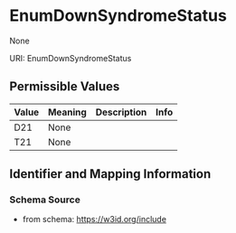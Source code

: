 # EnumDownSyndromeStatus

None

URI: EnumDownSyndromeStatus

## Permissible Values

| Value | Meaning | Description | Info |
| --- | --- | --- | --- |
| D21 | None |  | |
| T21 | None |  | |


## Identifier and Mapping Information







### Schema Source


* from schema: https://w3id.org/include



